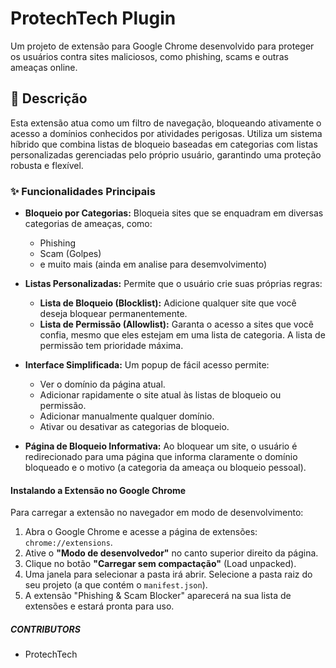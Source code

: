 # ProtechTech Plugin

Um projeto de extensão para Google Chrome desenvolvido para proteger os usuários contra sites maliciosos, como phishing, scams e outras ameaças online.

## 📜 Descrição

Esta extensão atua como um filtro de navegação, bloqueando ativamente o acesso a domínios conhecidos por atividades perigosas. Utiliza um sistema híbrido que combina listas de bloqueio baseadas em categorias com listas personalizadas gerenciadas pelo próprio usuário, garantindo uma proteção robusta e flexível.

### ✨ Funcionalidades Principais

* **Bloqueio por Categorias:** Bloqueia sites que se enquadram em diversas categorias de ameaças, como:
    * Phishing
    * Scam (Golpes)
    * e muito mais (ainda em analise para desemvolvimento)

* **Listas Personalizadas:** Permite que o usuário crie suas próprias regras:
    * **Lista de Bloqueio (Blocklist):** Adicione qualquer site que você deseja bloquear permanentemente.
    * **Lista de Permissão (Allowlist):** Garanta o acesso a sites que você confia, mesmo que eles estejam em uma lista de categoria. A lista de permissão tem prioridade máxima.

* **Interface Simplificada:** Um popup de fácil acesso permite:
    * Ver o domínio da página atual.
    * Adicionar rapidamente o site atual às listas de bloqueio ou permissão.
    * Adicionar manualmente qualquer domínio.
    * Ativar ou desativar as categorias de bloqueio.

* **Página de Bloqueio Informativa:** Ao bloquear um site, o usuário é redirecionado para uma página que informa claramente o domínio bloqueado e o motivo (a categoria da ameaça ou bloqueio pessoal).

#### Instalando a Extensão no Google Chrome

Para carregar a extensão no navegador em modo de desenvolvimento:

1.  Abra o Google Chrome e acesse a página de extensões: `chrome://extensions`.
2.  Ative o **"Modo de desenvolvedor"** no canto superior direito da página.
3.  Clique no botão **"Carregar sem compactação"** (Load unpacked).
4.  Uma janela para selecionar a pasta irá abrir. Selecione a pasta raiz do seu projeto (a que contém o `manifest.json`).
5.  A extensão "Phishing & Scam Blocker" aparecerá na sua lista de extensões e estará pronta para uso.

##### CONTRIBUTORS
* ProtechTech
